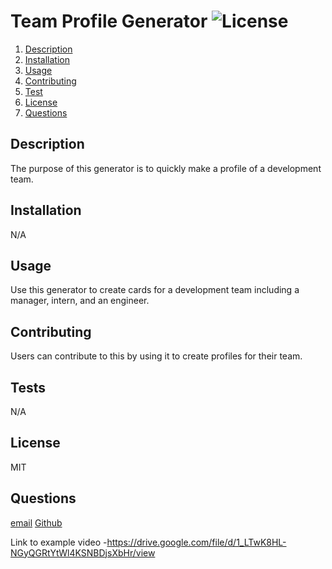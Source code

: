 # Team Profile Generator ![License](https://img.shields.io/badge/license-MIT-blue)

1.  [Description](#description)
2.  [Installation](#installation)
3.  [Usage](#usage)
4.  [Contributing](#contributing)
5.  [Test](#tests)
6.  [License](#license)
7.  [Questions](#questions)

## Description

The purpose of this generator is to quickly make a profile of a development team.

## Installation

N/A

## Usage

Use this generator to create cards for a development team including a manager, intern, and an engineer.

## Contributing

Users can contribute to this by using it to create profiles for their team.

## Tests

N/A

## License

MIT

## Questions

[email](walleric23@gmail.com) [Github](www.github.com/walleric23)

Link to example video -https://drive.google.com/file/d/1_LTwK8HL-NGyQGRtYtWl4KSNBDjsXbHr/view
